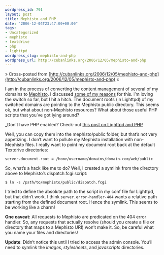 ```yaml
--- 
wordpress_id: 791
layout: post
title: Mephisto and PHP
date: "2006-12-04T23:47:00+00:00"
tags: 
- Uncategorized
- mephisto
- textdrive
- php
- lighttpd
wordpress_slug: mephisto-and-php
wordpress_url: http://cubanlinks.org/2006/12/05/mephisto-and-php
---
```

&raquo; Cross-posted from [http://cubanlinks.org/2006/12/05/mephisto-and-php](http://cubanlinks.org/2006/12/05/mephisto-and-php) &laquo;

<p>I am in the process of converting the content management of several of my domains to <a href="http://mephisto.stikipad.com">Mephisto</a>. I discussed <a href="/articles/2006/12/1/lean-mean-blogging-machine">some of my reasons</a> for this. I&#8217;m loving the switch so far, but I hit a hitch. The document roots (in Lighttpd) of my switched domains are pointing to the Mephisto public directory. This seems ok, but what about non-Mephisto resources? What about those useful <span class="caps">PHP</span> scripts that you&#8217;ve got lying around?</p>


<p>_Don&#8217;t have <span class="caps">PHP</span> enabled? Check-out <a href="http://www.fearoffish.co.uk/2006/5/24/lighttpd-config._">this post on Lighttpd and <span class="caps">PHP</span></a></p>


<p>Well, you can copy them into the mephisto/public folder, but that&#8217;s not very appetizing. I don&#8217;t want to pollute my Mephisto installation with non-Mephisto files. I really want to point my document root back at the default Textdrive directories:</p>


<pre><code>server.document-root = /home/username/domains/domain.com/web/public</code></pre>

<p>So, what&#8217;s a hack like me to do? Well, I created a symlink from the directory above to Mephisto&#8217;s dispatch.fcgi script:</p>


<pre><code>$ ln -s /path/to/mephisto/public/dispatch.fcgi</code></pre>

<p>I tried to define the absolute path to the script in my conf file for Lighttpd, but that didn&#8217;t work. I think <code>server.error-handler-404</code> wants a relative path starting from the defined document root. Hence the symlink. This seems to be working like a charm!</p>


<p><strong>One caveat:</strong> All requests to Mephisto are predicated on the 404 error handler. So, any requests that actually resolve (should you create a file or directory that maps to a Mephisto <span class="caps">URI</span>) won&#8217;t make it. So, be careful what you name your files and directories!</p>


<p><strong>Update</strong>: Didn&#8217;t notice this until I tried to access the admin console. You&#8217;ll need to symlink the <em>images</em>, <em>stylesheets</em>, and <em>javascripts</em> directories.</p>
